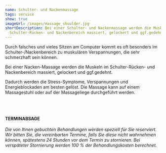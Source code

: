 ```yaml
---
name: Schulter- und Nackenmassage
tags: service
show: true
imageUrl: /images/massage_shoulder.jpg
shortDescription: Bei einer Schulter- und Nackenmassage werden die Muskeln im
  Schulter-Rücken- und Nackenbereich massiert, gelockert und ggf.gedehnt.
---
```

Durch falsches und vieles Sitzen am Computer kommt es oft besonders im Schulter-/Nackenbereich zu muskulären Verspannungen, die sehr schmerzhaft sein können.

Bei einer Nacken-Massage werden die Muskeln im Schulter-Rücken- und Nackenbereich massiert, gelockert und ggf.gedehnt.

Dadurch werden die Stress-Symptome, Verspannungen und Energieblockaden am besten gelöst. Die Massage kann auf einem Massagestuhl oder auf der Massageliege durchgeführt werden.

<br /><br />

#### TERMINABSAGE

*Die von Ihnen gebuchten Behandlungen werden speziell für Sie reserviert. Wir bitten Sie, die vereinbarten Termine, falls Sie diese nicht wahrnehmen können, spätestens 24 Stunden vor dem Termin zu stornieren. Bei verspäteter Stornierung werden 100 % der Behandlungskosten berechnet.*